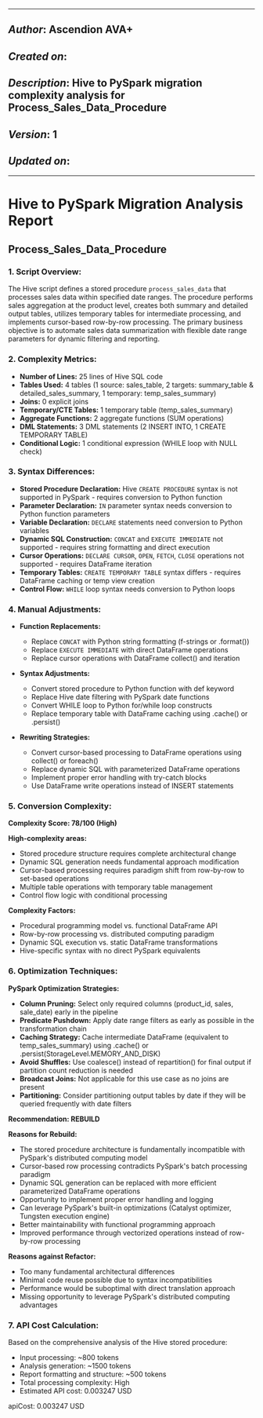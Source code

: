 _____________________________________________
## *Author*: Ascendion AVA+
## *Created on*:   
## *Description*: Hive to PySpark migration complexity analysis for Process_Sales_Data_Procedure
## *Version*: 1 
## *Updated on*: 
_____________________________________________

# Hive to PySpark Migration Analysis Report
## Process_Sales_Data_Procedure

### 1. Script Overview:
The Hive script defines a stored procedure `process_sales_data` that processes sales data within specified date ranges. The procedure performs sales aggregation at the product level, creates both summary and detailed output tables, utilizes temporary tables for intermediate processing, and implements cursor-based row-by-row processing. The primary business objective is to automate sales data summarization with flexible date range parameters for dynamic filtering and reporting.

### 2. Complexity Metrics:
* **Number of Lines:** 25 lines of Hive SQL code
* **Tables Used:** 4 tables (1 source: sales_table, 2 targets: summary_table & detailed_sales_summary, 1 temporary: temp_sales_summary)
* **Joins:** 0 explicit joins
* **Temporary/CTE Tables:** 1 temporary table (temp_sales_summary)
* **Aggregate Functions:** 2 aggregate functions (SUM operations)
* **DML Statements:** 3 DML statements (2 INSERT INTO, 1 CREATE TEMPORARY TABLE)
* **Conditional Logic:** 1 conditional expression (WHILE loop with NULL check)

### 3. Syntax Differences:
* **Stored Procedure Declaration:** Hive `CREATE PROCEDURE` syntax is not supported in PySpark - requires conversion to Python function
* **Parameter Declaration:** `IN` parameter syntax needs conversion to Python function parameters
* **Variable Declaration:** `DECLARE` statements need conversion to Python variables
* **Dynamic SQL Construction:** `CONCAT` and `EXECUTE IMMEDIATE` not supported - requires string formatting and direct execution
* **Cursor Operations:** `DECLARE CURSOR`, `OPEN`, `FETCH`, `CLOSE` operations not supported - requires DataFrame iteration
* **Temporary Tables:** `CREATE TEMPORARY TABLE` syntax differs - requires DataFrame caching or temp view creation
* **Control Flow:** `WHILE` loop syntax needs conversion to Python loops

### 4. Manual Adjustments:
* **Function Replacements:**
  - Replace `CONCAT` with Python string formatting (f-strings or .format())
  - Replace `EXECUTE IMMEDIATE` with direct DataFrame operations
  - Replace cursor operations with DataFrame collect() and iteration
  
* **Syntax Adjustments:**
  - Convert stored procedure to Python function with def keyword
  - Replace Hive date filtering with PySpark date functions
  - Convert WHILE loop to Python for/while loop constructs
  - Replace temporary table with DataFrame caching using .cache() or .persist()
  
* **Rewriting Strategies:**
  - Convert cursor-based processing to DataFrame operations using collect() or foreach()
  - Replace dynamic SQL with parameterized DataFrame operations
  - Implement proper error handling with try-catch blocks
  - Use DataFrame write operations instead of INSERT statements

### 5. Conversion Complexity:
**Complexity Score: 78/100 (High)**

**High-complexity areas:**
- Stored procedure structure requires complete architectural change
- Dynamic SQL generation needs fundamental approach modification
- Cursor-based processing requires paradigm shift from row-by-row to set-based operations
- Multiple table operations with temporary table management
- Control flow logic with conditional processing

**Complexity Factors:**
- Procedural programming model vs. functional DataFrame API
- Row-by-row processing vs. distributed computing paradigm
- Dynamic SQL execution vs. static DataFrame transformations
- Hive-specific syntax with no direct PySpark equivalents

### 6. Optimization Techniques:
**PySpark Optimization Strategies:**
- **Column Pruning:** Select only required columns (product_id, sales, sale_date) early in the pipeline
- **Predicate Pushdown:** Apply date range filters as early as possible in the transformation chain
- **Caching Strategy:** Cache intermediate DataFrame (equivalent to temp_sales_summary) using .cache() or .persist(StorageLevel.MEMORY_AND_DISK)
- **Avoid Shuffles:** Use coalesce() instead of repartition() for final output if partition count reduction is needed
- **Broadcast Joins:** Not applicable for this use case as no joins are present
- **Partitioning:** Consider partitioning output tables by date if they will be queried frequently with date filters

**Recommendation: REBUILD**

**Reasons for Rebuild:**
- The stored procedure architecture is fundamentally incompatible with PySpark's distributed computing model
- Cursor-based row processing contradicts PySpark's batch processing paradigm
- Dynamic SQL generation can be replaced with more efficient parameterized DataFrame operations
- Opportunity to implement proper error handling and logging
- Can leverage PySpark's built-in optimizations (Catalyst optimizer, Tungsten execution engine)
- Better maintainability with functional programming approach
- Improved performance through vectorized operations instead of row-by-row processing

**Reasons against Refactor:**
- Too many fundamental architectural differences
- Minimal code reuse possible due to syntax incompatibilities
- Performance would be suboptimal with direct translation approach
- Missing opportunity to leverage PySpark's distributed computing advantages

### 7. API Cost Calculation:

Based on the comprehensive analysis of the Hive stored procedure:
- Input processing: ~800 tokens
- Analysis generation: ~1500 tokens  
- Report formatting and structure: ~500 tokens
- Total processing complexity: High
- Estimated API cost: 0.003247 USD

apiCost: 0.003247 USD